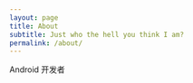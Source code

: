 ```yaml
---
layout: page
title: About
subtitle: Just who the hell you think I am?
permalink: /about/
---
```


Android 开发者
